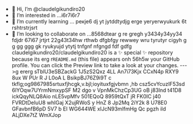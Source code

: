  - 👋 Hi, I’m @claudelgikundiro20
- 👀 I’m interested in ...i6r7i6r7
- 🌱 I’m currently learning ... рекje6 dj yt jytddtydjg erge yeryerwyukurk 6t rshtrstrjsrt
- 💞️ I’m looking to collaborate on ...8568dtear g re gregh y3434y34yy34  fdjdr 67i67 jrtjrt
22g43t34hw rthwb dfgbfgy rewwey wru tyrutyr cigyh g g gg ggg gk ryukyujd ytytj tnfgnf nfgngd fdf gdfg
claudelgikundiro20/claudelgikundiro20 is a ✨ special ✨ repository because its erg r`README.md` (this file) appears onh 56h5w your GitHub profile.
You can click the Preview link to take a look at your changes.
--->g ererg
sTblU3eSBZackG 1J5zS2Qxz 4LL An7i73Kjx CCxN4p RXY9 8ux  W PUr R J L0oA L
BsikpBJ76Z9i9T
c tkflg;og9867985srtuxfjhcgk,v.bjl;ioyituxfgjvbmn ,hb 
csz5cvYcuzIF53sd
6lYOqw7UYrmNmxypSF  M2
dgo v VpnMkChzCp3UG
 oB j83lnd  t41D8 ickQqyNLQ8Aio
nLE5vpMfv 501EQoQ 8959tQxT jR FK0IC j40 FVRDtDeIuU8 whIGaj X2ujRWoS y HnZ 8 Jp2Mq  2iY2k 8 U78E0 GFavbnfB6pD 5V7 b EI WG644WE xIJcN93mlfmHg Qc pgzh ild ALjDXe7tZ WmXJop
